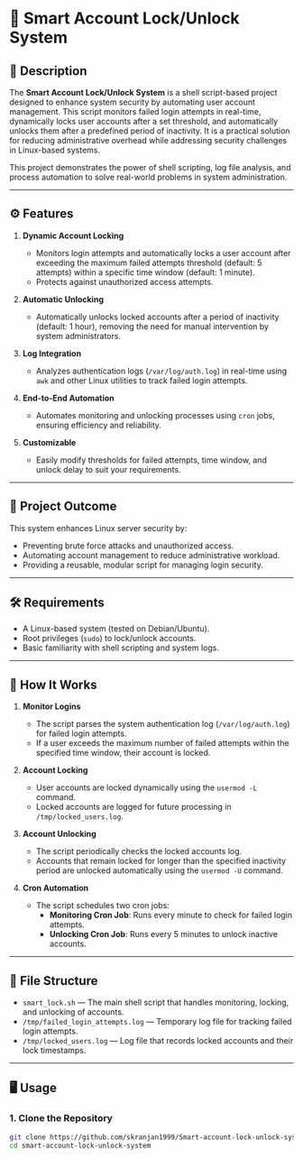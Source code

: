 # 🔐 Smart Account Lock/Unlock System

## 📝 Description
The **Smart Account Lock/Unlock System** is a shell script-based project designed to enhance system security by automating user account management. This script monitors failed login attempts in real-time, dynamically locks user accounts after a set threshold, and automatically unlocks them after a predefined period of inactivity. It is a practical solution for reducing administrative overhead while addressing security challenges in Linux-based systems.

This project demonstrates the power of shell scripting, log file analysis, and process automation to solve real-world problems in system administration.

---

## ⚙️ Features
1. **Dynamic Account Locking**  
   - Monitors login attempts and automatically locks a user account after exceeding the maximum failed attempts threshold (default: 5 attempts) within a specific time window (default: 1 minute).  
   - Protects against unauthorized access attempts.

2. **Automatic Unlocking**  
   - Automatically unlocks locked accounts after a period of inactivity (default: 1 hour), removing the need for manual intervention by system administrators.  

3. **Log Integration**  
   - Analyzes authentication logs (`/var/log/auth.log`) in real-time using `awk` and other Linux utilities to track failed login attempts.  

4. **End-to-End Automation**  
   - Automates monitoring and unlocking processes using `cron` jobs, ensuring efficiency and reliability.  

5. **Customizable**  
   - Easily modify thresholds for failed attempts, time window, and unlock delay to suit your requirements.  

---

## 🎯 Project Outcome
This system enhances Linux server security by:  
- Preventing brute force attacks and unauthorized access.  
- Automating account management to reduce administrative workload.  
- Providing a reusable, modular script for managing login security.

---

## 🛠️ Requirements
- A Linux-based system (tested on Debian/Ubuntu).  
- Root privileges (`sudo`) to lock/unlock accounts.  
- Basic familiarity with shell scripting and system logs.

---

## 🚀 How It Works

1. **Monitor Logins**  
   - The script parses the system authentication log (`/var/log/auth.log`) for failed login attempts.  
   - If a user exceeds the maximum number of failed attempts within the specified time window, their account is locked.  

2. **Account Locking**  
   - User accounts are locked dynamically using the `usermod -L` command.  
   - Locked accounts are logged for future processing in `/tmp/locked_users.log`.  

3. **Account Unlocking**  
   - The script periodically checks the locked accounts log.  
   - Accounts that remain locked for longer than the specified inactivity period are unlocked automatically using the `usermod -U` command.  

4. **Cron Automation**  
   - The script schedules two cron jobs:
     - **Monitoring Cron Job**: Runs every minute to check for failed login attempts.  
     - **Unlocking Cron Job**: Runs every 5 minutes to unlock inactive accounts.  

---

## 📂 File Structure
- `smart_lock.sh` — The main shell script that handles monitoring, locking, and unlocking of accounts.  
- `/tmp/failed_login_attempts.log` — Temporary log file for tracking failed login attempts.  
- `/tmp/locked_users.log` — Log file that records locked accounts and their lock timestamps.  

---

## 🖥️ Usage

### 1. Clone the Repository
```bash
git clone https://github.com/skranjan1999/Smart-account-lock-unlock-system.git
cd smart-account-lock-unlock-system
